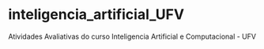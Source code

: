 # inteligencia_artificial_UFV

Atividades Avaliativas do curso Inteligencia Artificial e Computacional - UFV
